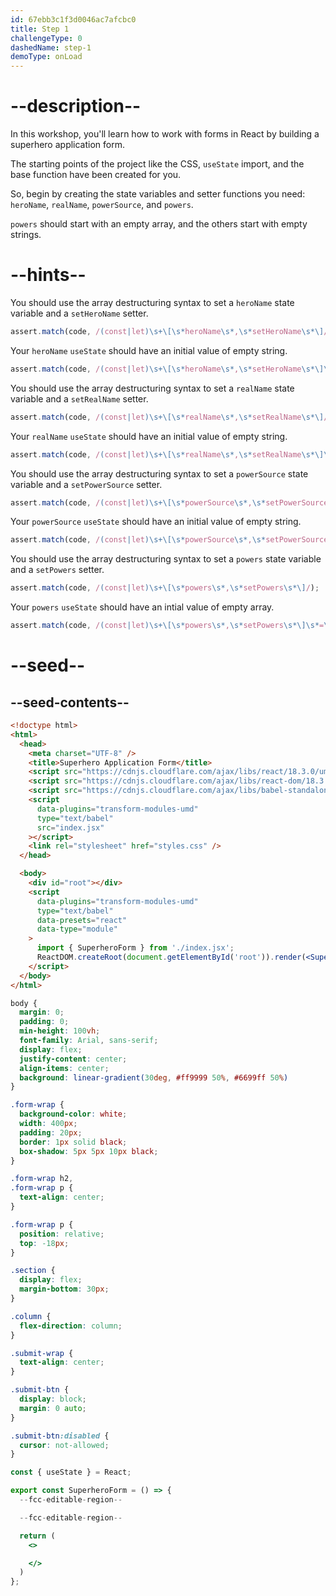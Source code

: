 ```yaml
---
id: 67ebb3c1f3d0046ac7afcbc0
title: Step 1
challengeType: 0
dashedName: step-1
demoType: onLoad
---
```


# --description--

In this workshop, you'll learn how to work with forms in React by building a superhero application form.

The starting points of the project like the CSS, `useState` import, and the base function have been created for you.

So, begin by creating the state variables and setter functions you need: `heroName`, `realName`, `powerSource`, and `powers`.

`powers` should start with an empty array, and the others start with empty strings.

# --hints--

You should use the array destructuring syntax to set a `heroName` state variable and a `setHeroName` setter.

```js
assert.match(code, /(const|let)\s+\[\s*heroName\s*,\s*setHeroName\s*\]/);
```

Your `heroName` `useState` should have an initial value of empty string.

```js
assert.match(code, /(const|let)\s+\[\s*heroName\s*,\s*setHeroName\s*\]\s*=\s*(React.)?useState\(("|')\s*("|')\)?/)
```

You should use the array destructuring syntax to set a `realName` state variable and a `setRealName` setter.

```js
assert.match(code, /(const|let)\s+\[\s*realName\s*,\s*setRealName\s*\]/);
```

Your `realName` `useState` should have an initial value of empty string.

```js
assert.match(code, /(const|let)\s+\[\s*realName\s*,\s*setRealName\s*\]\s*=\s*(React.)?useState\(('|")\s*('|")\);?/)
```

You should use the array destructuring syntax to set a `powerSource` state variable and a `setPowerSource` setter.

```js
assert.match(code, /(const|let)\s+\[\s*powerSource\s*,\s*setPowerSource\s*\]/);
```

Your `powerSource` `useState` should have an initial value of empty string.

```js
assert.match(code, /(const|let)\s+\[\s*powerSource\s*,\s*setPowerSource\s*\]\s*=\s*(React.)?useState\(('|")\s*('|")\);?/)
```

You should use the array destructuring syntax to set a `powers` state variable and a `setPowers` setter.

```js
assert.match(code, /(const|let)\s+\[\s*powers\s*,\s*setPowers\s*\]/);
```

Your `powers` `useState` should have an intial value of empty array.

```js
assert.match(code, /(const|let)\s+\[\s*powers\s*,\s*setPowers\s*\]\s*=\s*(React.)?useState\(\[\s*\]\);?/)
```

# --seed--

## --seed-contents--

```html
<!doctype html>
<html>
  <head>
    <meta charset="UTF-8" />
    <title>Superhero Application Form</title>
    <script src="https://cdnjs.cloudflare.com/ajax/libs/react/18.3.0/umd/react.development.js"></script>
    <script src="https://cdnjs.cloudflare.com/ajax/libs/react-dom/18.3.0/umd/react-dom.development.js"></script>
    <script src="https://cdnjs.cloudflare.com/ajax/libs/babel-standalone/7.26.3/babel.min.js"></script>
    <script
      data-plugins="transform-modules-umd"
      type="text/babel"
      src="index.jsx"
    ></script>
    <link rel="stylesheet" href="styles.css" />
  </head>

  <body>
    <div id="root"></div>
    <script
      data-plugins="transform-modules-umd"
      type="text/babel"
      data-presets="react"
      data-type="module"
    >
      import { SuperheroForm } from './index.jsx';
      ReactDOM.createRoot(document.getElementById('root')).render(<SuperheroForm />);
    </script>
  </body>
</html>
```

```css
body {
  margin: 0;
  padding: 0;
  min-height: 100vh;
  font-family: Arial, sans-serif;
  display: flex;
  justify-content: center;
  align-items: center;
  background: linear-gradient(30deg, #ff9999 50%, #6699ff 50%)
}

.form-wrap {
  background-color: white;
  width: 400px;
  padding: 20px;
  border: 1px solid black;
  box-shadow: 5px 5px 10px black;
}

.form-wrap h2,
.form-wrap p {
  text-align: center;
}

.form-wrap p {
  position: relative;
  top: -18px;
}

.section {
  display: flex;
  margin-bottom: 30px;
}

.column {
  flex-direction: column;
}

.submit-wrap {
  text-align: center;
}

.submit-btn {
  display: block;
  margin: 0 auto;
}

.submit-btn:disabled {
  cursor: not-allowed;
}
```

```jsx
const { useState } = React;

export const SuperheroForm = () => {
  --fcc-editable-region--

  --fcc-editable-region--

  return (
    <>

    </>
  )
};
```
